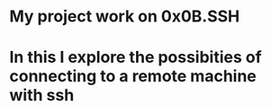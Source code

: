 # My project work on 0x0B.SSH
# In this I explore the possibities of connecting to a remote machine with ssh
